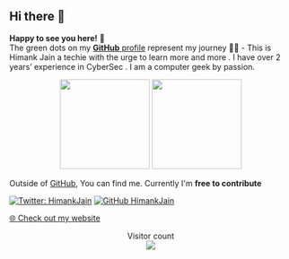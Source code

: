 ## Hi there 👋

**Happy to see you here!** :star_struck: <br> The green dots on my [**GitHub** profile](https://github.com/Himmii) represent my journey :running_man: - This is Himank Jain a techie with the urge to learn more and more . I have over 2 years’ experience in CyberSec . I am a computer geek by passion. 

<p align="center">
<img height="160em" src="https://github-readme-stats.vercel.app/api?username=Himmii&show_icons=true&theme=radical&include_all_commits=true&count_private=true"/>
<img height="160em" src="https://github-readme-stats.vercel.app/api/top-langs/?username=Himmii&layout=compact&langs_count=8&theme=radical"/>
</p>

Outside of [GitHub](https://github.com/Himmii/), 
You can find me. Currently I'm **free to contribute**

[![Twitter: HimankJain](https://img.shields.io/twitter/follow/wh1t3r0se_?style=social)](https://twitter.com/hiimmiiii)
[![GitHub HimankJain](https://img.shields.io/github/followers/Himmii?label=follow&style=social)](https://github.com/Himmii)
<p><a href="https://bhavye-malhotra.github.io/site/">🌐 Check out my website</a></p>
<p align="center"> 
  Visitor count<br>
  <img src="https://profile-counter.glitch.me/Himmii/count.svg" />
</p>
